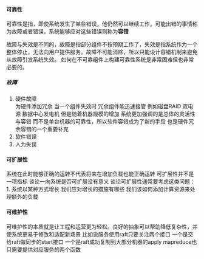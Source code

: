 #### 可靠性
可靠性是指，即使系统发生了某些错误，他仍然可以继续工作，可能出错的事情称为故障或者错误，系统能够应对这些错误则称为**容错**

故障与失效是不同的，故障是指部分组件不按预期工作了，失效是指系统作为一个整体停止，无法向用户提供服务。故障不可能消除，所以只能设计容错机制来避免从故障引发系统失效。 如何在不可靠组件上构建可靠性系统是非常困难但也非常必要的。

##### 故障
1. 硬件故障  
	为硬件添加冗余 当一个组件失效时 冗余组件能迅速接管 例如磁盘RAID 双电源 数据中心发电机
	但是随着机器规模的增加  系统更加强调的是总体的灵活性与容错 而不是单台机器的可靠性，所以软件容错成为了新的手段 也是硬件冗余容错的一个重要补充
2. 软件错误
3. 人为失误

#### 可扩展性
系统在此时能够正确的运转不代表将来在增加负载也能正确运转
可扩展性并不是一项指标 谈论一向系统是否可扩展没有意义
谈论可扩展性通常要考虑这类问题：1. 系统以某种方式增长 我们应对增长的措施有哪些 我们该如何添加计算资源来处理额外的负载

#### 可维护性
可维护性的本质就是让工程和运营更为轻松。良好的抽象可以帮助降低复杂性，并使系统更易于修改和适配新场景
比如说服务使用raft只要关注两个接口 一个是交给raft做同步的start接口  一个是raft成功复制到大部分机器的apply
mapreduce也只需要提供对应服务的两个函数